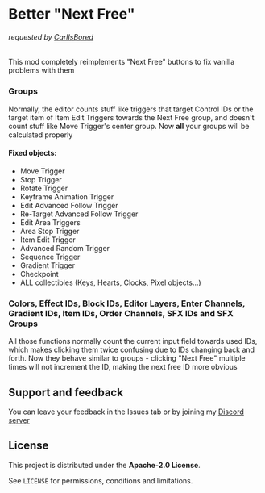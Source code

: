 # Better "Next Free"
###### requested by [CarlIsBored](user:10748478)

This mod completely reimplements "Next Free" buttons to fix vanilla problems with them

### <cd>Groups</c>
Normally, the editor counts stuff like triggers that target <cc>Control IDs</c> or the target item of <cl>Item Edit Triggers</c> towards the Next Free group, and doesn't count stuff like <cp>Move Trigger</c>'s center group. Now **all** your groups will be calculated properly

#### **<cf>Fixed objects:</c>**
- Move Trigger
- Stop Trigger
- Rotate Trigger
- Keyframe Animation Trigger
- Edit Advanced Follow Trigger
- Re-Target Advanced Follow Trigger
- Edit Area Triggers
- Area Stop Trigger
- Item Edit Trigger
- Advanced Random Trigger
- Sequence Trigger
- Gradient Trigger
- Checkpoint
- ALL collectibles (Keys, Hearts, Clocks, Pixel objects...)

### <cc>Colors</c>, <cp>Effect IDs</c>, <cb>Block IDs</c>, <cg>Editor Layers</c>, <cs>Enter Channels</c>, <c-293F84>G</c><c-2C4B7D>r</c><c-2F5675>a</c><c-33626F>d</c><c-366C69>i</c><c-397662>e</c><c-3B7F5D>n</c><c-3D8857>t</c> <c-409052>I</c><c-42984D>D</c><c-45A048>s</c>, <co>Item IDs</c>, <ca>Order Channels</c>, <cf>SFX IDs</c> and <cl>SFX Groups</c>
All those functions normally count the current input field towards used IDs, which makes clicking them twice confusing due to IDs changing back and forth. Now they behave similar to <cd>groups</c> - clicking "Next Free" multiple times will <cf>not</c> increment the ID, making the next free ID more obvious

## Support and feedback
You can leave your feedback in the Issues tab or by joining my [Discord server](https://discord.com/invite/4vqtjfdhTk)

## License
This project is distributed under the **Apache-2.0 License**.

See `LICENSE` for permissions, conditions and limitations.